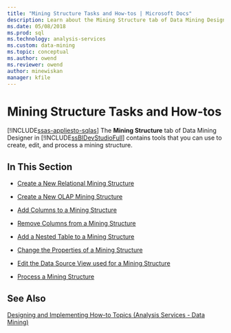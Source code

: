 ```yaml
---
title: "Mining Structure Tasks and How-tos | Microsoft Docs"
description: Learn about the Mining Structure tab of Data Mining Designer in SQL Server Data Tools that contains tools to create, edit, and process a mining structure.
ms.date: 05/08/2018
ms.prod: sql
ms.technology: analysis-services
ms.custom: data-mining
ms.topic: conceptual
ms.author: owend
ms.reviewer: owend
author: minewiskan
manager: kfile
---
```

# Mining Structure Tasks and How-tos
[!INCLUDE[ssas-appliesto-sqlas](../includes/ssas-appliesto-sqlas.md)]
  The **Mining Structure** tab of Data Mining Designer in [!INCLUDE[ssBIDevStudioFull](../includes/ssbidevstudiofull-md.md)] contains tools that you can use to create, edit, and process a mining structure.  
  
## In This Section  
  
-   [Create a New Relational Mining Structure](../../analysis-services/data-mining/create-a-new-relational-mining-structure.md)  
  
-   [Create a New OLAP Mining Structure](../../analysis-services/data-mining/create-a-new-olap-mining-structure.md)  
  
-   [Add Columns to a Mining Structure](../../analysis-services/data-mining/add-columns-to-a-mining-structure.md)  
  
-   [Remove Columns from a Mining Structure](../../analysis-services/data-mining/remove-columns-from-a-mining-structure.md)  
  
-   [Add a Nested Table to a Mining Structure](../../analysis-services/data-mining/add-a-nested-table-to-a-mining-structure.md)  
  
-   [Change the Properties of a Mining Structure](../../analysis-services/data-mining/change-the-properties-of-a-mining-structure.md)  
  
-   [Edit the Data Source View used for a Mining Structure](../../analysis-services/data-mining/edit-the-data-source-view-used-for-a-mining-structure.md)  
  
-   [Process a Mining Structure](../../analysis-services/data-mining/process-a-mining-structure.md)  
  
  
## See Also  
 [Designing and Implementing How-to Topics (Analysis Services - Data Mining)](/previous-versions/sql/sql-server-2008-r2/bb522452(v=sql.105))  
  
